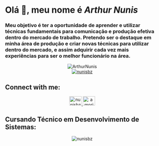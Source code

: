 # Olá 👋, meu nome é <b>_Arthur Nunis_</b>
### Meu objetivo é ter a oportunidade de aprender e utilizar técnicas fundamentais para comunicação e produção efetiva dentro do mercado de trabalho. Pretendo ser o destaque em minha área de produção e criar novas técnicas para utilizar dentro do mercado, e assim adquirir cada vez mais experiências para ser o melhor funcionário na área.

<div align="center">
  <img src="https://komarev.com/ghpvc/?username=nunisbz&label=Profile%20views&color=0e75b6&style=flat" alt="ArthurNunis" />
</div>

<div align="center">
  <a href="https://twitter.com/nunisbz" target="blank">
    <img src="https://img.shields.io/twitter/follow/nunisbz?logo=twitter&style=for-the-badge" alt="nunisbz" />
  </a>
</div>

<!-- ### Blogs posts -->
<!-- BLOG-POST-LIST:START -->
<!-- BLOG-POST-LIST:END -->

## Connect with me:
<div align="center">
  <a href="https://twitter.com/nunisbz" target="blank">
    <img src="https://www.vectorlogo.zone/logos/twitter/twitter-official.svg" alt="nunisbz" height="30" width="40" />
  </a>
  <a href="https://instagram.com/nunisbm?igshid=MzRlODBiNWFlZA==" target="blank">
    <img src="https://raw.githubusercontent.com/rahuldkjain/github-profile-readme-generator/master/src/images/icons/Social/instagram.svg" alt="amorimdanilo85" height="30" width="40" />
  </a>
</div>

## Cursando Técnico em Desenvolvimento de Sistemas:

<div align="center">
  <img src="https://github-readme-streak-stats.herokuapp.com/?user=nunisbz&" alt="nunisbz" />
</div>
